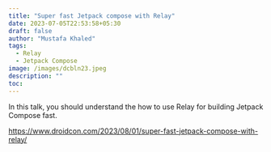 ```yaml
---
title: "Super fast Jetpack compose with Relay"
date: 2023-07-05T22:53:58+05:30
draft: false
author: "Mustafa Khaled"
tags:
  - Relay
  - Jetpack Compose
image: /images/dcbln23.jpeg
description: ""
toc:
---
```

In this talk, you should understand the how to use Relay for building Jetpack Compose fast.

https://www.droidcon.com/2023/08/01/super-fast-jetpack-compose-with-relay/